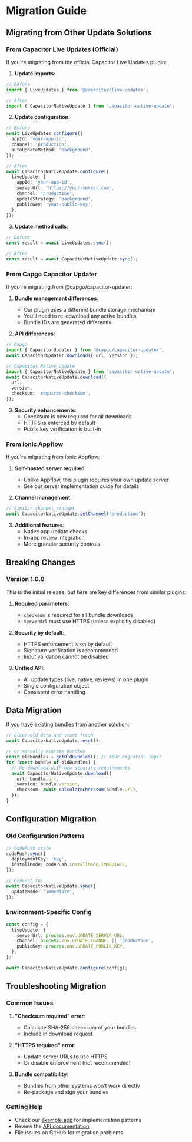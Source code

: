 # Migration Guide

## Migrating from Other Update Solutions

### From Capacitor Live Updates (Official)

If you're migrating from the official Capacitor Live Updates plugin:

1. **Update imports**:

```typescript
// Before
import { LiveUpdates } from '@capacitor/live-updates';

// After
import { CapacitorNativeUpdate } from 'capacitor-native-update';
```

2. **Update configuration**:

```typescript
// Before
await LiveUpdates.configure({
  appId: 'your-app-id',
  channel: 'production',
  autoUpdateMethod: 'background',
});

// After
await CapacitorNativeUpdate.configure({
  liveUpdate: {
    appId: 'your-app-id',
    serverUrl: 'https://your-server.com',
    channel: 'production',
    updateStrategy: 'background',
    publicKey: 'your-public-key',
  },
});
```

3. **Update method calls**:

```typescript
// Before
const result = await LiveUpdates.sync();

// After
const result = await CapacitorNativeUpdate.sync();
```

### From Capgo Capacitor Updater

If you're migrating from @capgo/capacitor-updater:

1. **Bundle management differences**:
   - Our plugin uses a different bundle storage mechanism
   - You'll need to re-download any active bundles
   - Bundle IDs are generated differently

2. **API differences**:

```typescript
// Capgo
import { CapacitorUpdater } from '@capgo/capacitor-updater';
await CapacitorUpdater.download({ url, version });

// Capacitor Native Update
import { CapacitorNativeUpdate } from 'capacitor-native-update';
await CapacitorNativeUpdate.download({
  url,
  version,
  checksum: 'required-checksum',
});
```

3. **Security enhancements**:
   - Checksum is now required for all downloads
   - HTTPS is enforced by default
   - Public key verification is built-in

### From Ionic Appflow

If you're migrating from Ionic Appflow:

1. **Self-hosted server required**:
   - Unlike Appflow, this plugin requires your own update server
   - See our server implementation guide for details

2. **Channel management**:

```typescript
// Similar channel concept
await CapacitorNativeUpdate.setChannel('production');
```

3. **Additional features**:
   - Native app update checks
   - In-app review integration
   - More granular security controls

## Breaking Changes

### Version 1.0.0

This is the initial release, but here are key differences from similar plugins:

1. **Required parameters**:
   - `checksum` is required for all bundle downloads
   - `serverUrl` must use HTTPS (unless explicitly disabled)

2. **Security by default**:
   - HTTPS enforcement is on by default
   - Signature verification is recommended
   - Input validation cannot be disabled

3. **Unified API**:
   - All update types (live, native, reviews) in one plugin
   - Single configuration object
   - Consistent error handling

## Data Migration

If you have existing bundles from another solution:

```typescript
// Clear old data and start fresh
await CapacitorNativeUpdate.reset();

// Or manually migrate bundles
const oldBundles = getOldBundles(); // Your migration logic
for (const bundle of oldBundles) {
  // Re-download with new security requirements
  await CapacitorNativeUpdate.download({
    url: bundle.url,
    version: bundle.version,
    checksum: await calculateChecksum(bundle.url),
  });
}
```

## Configuration Migration

### Old Configuration Patterns

```typescript
// CodePush style
codePush.sync({
  deploymentKey: 'key',
  installMode: codePush.InstallMode.IMMEDIATE,
});

// Convert to:
await CapacitorNativeUpdate.sync({
  updateMode: 'immediate',
});
```

### Environment-Specific Config

```typescript
const config = {
  liveUpdate: {
    serverUrl: process.env.UPDATE_SERVER_URL,
    channel: process.env.UPDATE_CHANNEL || 'production',
    publicKey: process.env.UPDATE_PUBLIC_KEY,
  },
};

await CapacitorNativeUpdate.configure(config);
```

## Troubleshooting Migration

### Common Issues

1. **"Checksum required" error**:
   - Calculate SHA-256 checksum of your bundles
   - Include in download request

2. **"HTTPS required" error**:
   - Update server URLs to use HTTPS
   - Or disable enforcement (not recommended)

3. **Bundle compatibility**:
   - Bundles from other systems won't work directly
   - Re-package and sign your bundles

### Getting Help

- Check our [example app](../example) for implementation patterns
- Review the [API documentation](../API.md)
- File issues on GitHub for migration problems

